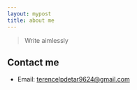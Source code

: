 ```yaml
---
layout: mypost
title: about me
---
```


> Write aimlessly

## Contact me

- Email: [terencelpdetar9624@gmail.com](mailto:terencelpdetar9624@gmail.com)
